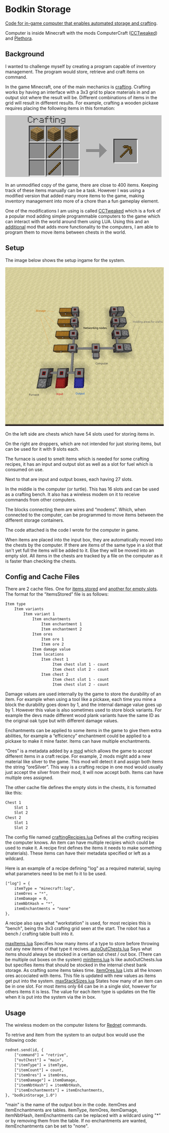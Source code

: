 # Bodkin Storage
[Code for in-game computer that enables automated storage and crafting](main.lua).

Computer is inside Minecraft with the mods ComputerCraft ([CCTweaked](https://www.curseforge.com/minecraft/mc-mods/cc-tweaked)) and [Plethora](https://squiddev-cc.github.io/plethora/).



## Background

I wanted to challenge myself by creating a program capable of inventory management. The program would store, retrieve and craft items on command.

In the game Minecraft, one of the main mechanics is [crafting](https://minecraft.gamepedia.com/Crafting). Crafting works by having an interface with a 3x3 grid to place materials in and an output slot where the result will be. Different combinations of items in the grid will result in different results. For example, crafting a wooden pickaxe requires placing the following items in this formation:

![Crafting a wooden pickaxe](docs/woodenPickCraft.png)

In an unmodified copy of the game, there are close to 400 items. Keeping track of these items manually can be a task. However I was using a modified version that added many more items to the game, making inventory management into more of a chore than a fun gameplay element.

One of the modifications I am using is called [CCTweaked](https://www.curseforge.com/minecraft/mc-mods/cc-tweaked) which is a fork of a popular mod adding simple programmable computers to the game which can interact with the world around them using LUA. Using this and an [additional](https://squiddev-cc.github.io/plethora/) mod that adds more functionality to the computers, I am able to program them to move items between chests in the world.

## Setup

The image below shows the setup ingame for the system.

![Storage system setup ingame](docs/Automated%20storage%20and%20crafting%201.png)

On the left side are chests which have 54 slots used for storing items in.

On the right are droppers, which are not intended for just storing items, but can be used for it with 9 slots each.

The furnace is used to smelt items which is needed for some crafting recipes, it has an input and output slot as well as a slot for fuel which is consumed on use.

Next to that are input and output boxes, each having 27 slots.

In the middle is the computer (or turtle). This has 16 slots and can be used as a crafting bench. It also has a wireless modem on it to receive commands from other computers.

The blocks connecting them are wires and “modems”. Which, when connected to the computer, can be programmed to move items between the different storage containers.

The code attached is the code I wrote for the computer in game.

When items are placed into the input box, they are automatically moved into the chests by the computer. If there are items of the same type in a slot that isn't yet full the items will be added to it. Else they will be moved into an empty slot. All items in the chests are tracked by a file on the computer as it is faster than checking the chests.

## Config and Cache Files

There are 2 cache files. One for [items stored](itemsStored.lua) and [another for empty slots](emptySlots.lua).
The format for the “itemsStored” file is as follows:

```
Item type
    Item variants
        Item variant 1
            Item enchantments
                Item enchantment 1
                Item enchantment 2
            Item ores
                Item ore 1
                Item ore 2
            Item damage value
            Item locations
                Item chest 1
                     Item chest slot 1 - count
                     Item chest slot 2 - count
                Item chest 2
                     Item chest slot 1 - count
                     Item chest slot 2 - count
```

Damage values are used internally by the game to store the durability of an item. For example when using a tool like a pickaxe, each time you mine a block the durability goes down by 1, and the internal damage value goes up by 1. However this value is also sometimes used to store block variants. For example the devs made different wood plank variants have the same ID as the original oak type but with different damage values.

Enchantments can be applied to some items in the game to give them extra abilities, for example a “efficiency” enchantment could be applied to a pickaxe to make it mine faster. Items can have multiple enchantments.

“Ores” is a metadata added by a [mod](https://www.curseforge.com/minecraft/mc-mods/unifier) which allows the game to accept different items in a craft recipe. For example, 2 mods might add a new material like silver to the game. This mod will detect it and assign both items the string “oreSilver”. This way is a crafting recipe in one mod would usually just accept the silver from their mod, it will now accept both. Items can have multiple ores assigned.


The other cache file defines the empty slots in the chests, it is formatted like this:
```
Chest 1
    Slot 1
    Slot 2
Chest 2
    Slot 1
    Slot 2
```


The config file named [craftingRecipies.lua](craftingRecipies.lua) Defines all the crafting recipies the computer knows.
An item can have multiple recipies which could be used to make it.
A recipe first defines the items it needs to make something (materials). These items can have their metadata specified or left as a wildcard.


Here is an example of a recipe defining "log" as a required material, saying what parameters need to be met fo it to be used.
```
["log"] = {
    itemType = "minecraft:log",
    itemOres = "*",
    itemDamage = 0,
    itemNbtHash = "*",
    itemEnchantments = "none"
},
```

A recipe also says what "workstation" is used, for most recipies this is "bench", being the 3x3 crafting grid seen at the start. The robot has a bench / crafting table built into it.


[maxItems.lua](maxItems.lua) Specifies how many items of a type to store before throwing out any new items of that type it recives.
[autoOutChests.lua](autoOutChests.lua) Says what items should always be stocked in a certian out chest / out box. (There can be multiple out boxes on the system)
[minItems.lua](minItems.lua) Is like autoOutChests.lua but specifies items that should be stocked in the internal chest bank storage. As crafting some items takes time.
[itemOres.lua](itemOres.lua) Lists all the known ores accociated with items. This file is updated with new values as items get put into the system.
[maxStackSizes.lua](maxStackSizes.lua) States how many of an item can be in one slot. For most items only 64 can be in a single slot, however for others items it is less. The value for each item type is updates on the file when it is put into the system via the in box.

## Usage

The wireless modem on the computer listens for [Rednet](https://computercraft.info/wiki/Rednet_(API)) commands.

To retrive and item from the system to an output box would use the following code:
```
rednet.send(id, {
    ["command"] = "retrive",
    ["outChest"] = "main",
    ["itemType"] = itemType,
    ["itemCount"] = count,
    ["itemOres"] = itemOres,
    ["itemDamage"] = itemDamage,
    ["itemNbtHash"] = itemNbtHash,
    ["itemEnchantments"] = itemEnchantments,
}, "bodkinStorage_1.0")
```

"main" is the name of the output box in the code.
itemOres and itemEnchantments are tables.
itemType, itemOres, itemDamage, itemNbtHash, itemEnchantments can be replaced with a wildcard using "\*" or by removing them from the table.
If no enchantments are wanted, itemEnchantments can be set to "none".
